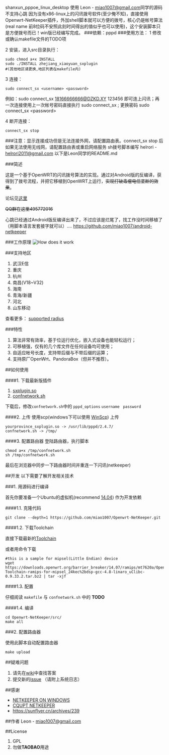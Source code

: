 shanxun_pppoe_linux_desktop 使用 Leon - <miao1007@gmail.com>同学的源码
不支持心跳
因为没有x86-linux上的闪讯拨号软件(至少俺不知)，直接使用Openwrt-NetKeeper插件，外加shell脚本就可以方便的拨号，核心仍是帐号算法(real name 前8位码不安照此刻时间得出的值似乎也可以使用)，这个安装脚本只是方便拨号而已！win版已经编写完成。
###依赖：pppd 
###使用方法：
1 修改或确认makefile文件的TODO项

2 安装，进入src目录执行：
```
sudo chmod a+x INSTALL
sudo ./INSTALL zhejiang_xiaoyuan_sxplugin 
#(其他地区请更换,地区列表在makefile内) 
```
3 连接：
```
sudo connect_sx <username> <password> 
```
例如：sudo connect_sx 18166666666@DZKD.XY 123456 即可连上闪讯；再一次连接使用上一次帐号密码直接执行 sudo connect_sx ; 更换密码 sudo connect_sx 
\<password>

4 断开连接：
```
connect_sx stop
```
###注意：显示连接成功但是无法连接外网，请配置路由表。connect_sx stop 后如果无法使用无线网，请配置路由表或重启网络服务
sh拨号脚本编写 helrori - <helrori2011@gmail.com>
以下是Leon同学的README.md

###简述

这是一个基于OpenWRT的闪讯拨号算法的实现。通过对Android版的反编译，获得到了拨号流程，并把它移植到OpenWRT上运行，~~实现打破毒瘤电信垄断的效果~~。

论坛见[这里](http://www.right.com.cn/forum/thread-141979-1-1.html)

~~QQ群在这里495772016~~


心跳已经通过Android版反编译出来了，不过应该是烂尾了，找工作没时间移植了（用脚本语言发套接字就可以）.... <https://github.com/miao1007/android-netkeeper>


###工作原理
![How does it work](mdassets/hownetkeeperwork.png)

###支持地区
1. 武汉E信
2. 重庆
3. 杭州
4. 南昌(V18~V32)
5. 海南
6. 青海/新疆
7. 河北
8. 山东移动

查看更多： [supported radius](https://github.com/miao1007/Openwrt-NetKeeper/blob/master/src/makefile#L10)

###特性
1. 算法非常有效率，基于位运行优化，嵌入式设备也能轻松运行；
2. 可移植强，仅有的几个库文件在任何设备均可使用；
3. 自适应帐号长度，支持带后缀与不带后缀的运算；
4. 支持原厂OpenWrt、PandoraBox（但并不推荐）。


##如何使用


####1. 下载最新版插件

1. [sxplugin.so](https://github.com/miao1007/Openwrt-NetKeeper/releases)
2. [confnetwork.sh](https://github.com/miao1007/Openwrt-NetKeeper/blob/master/src/confnetwork.sh)
 
下载后，修改`confnetwork.sh`中的 `pppd_options` `username ` `password ` 



####2. 上传
使用scp(windows下可以使用 [WinScp](https://winscp.net/download/winscp576.zip)) 上传

```
yourprovince_sxplugin.so -> /usr/lib/pppd/2.4.7/
confnetwork.sh -> /tmp/
```

####3. 配置路由器
登陆路由器，执行脚本

```
chmod a+x /tmp/confnetwork.sh
sh /tmp/confnetwork.sh 
```

最后在浏览器中同步一下路由器时间并重连一下闪讯(netkeeper)




##开发
以下需要了解开发相关技术

###1. 用源码进行编译

首先你要准备一个Ubuntu的虚拟机(recommend [14.04](http://releases.ubuntu.com/14.04/)) 作为开发依赖

####1.1. 克隆代码

```
git clone --depth=1 https://github.com/miao1007/Openwrt-NetKeeper.git
```

####1.2. 下载Toolchain

直接下载最新的[Toolchain](https://github.com/miao1007/Openwrt-NetKeeper/wiki#2-%E5%A6%82%E4%BD%95%E4%B8%8B%E8%BD%BDgcc)
	
或者用命令下载
	
```
#this is a sample for mipsel(Little Endian) device
wget https://downloads.openwrt.org/barrier_breaker/14.07/ramips/mt7620a/OpenWrt-Toolchain-ramips-for-mipsel_24kec%2bdsp-gcc-4.8-linaro_uClibc-0.9.33.2.tar.bz2 | tar -xjf 
```

####1.3. 配置

仔细阅读 `makefile` 与 `confnetwork.sh` 中的 **TODO**

####1.4. 编译
	

```
cd Openwrt-NetKeeper/src/
make all
```

###2. 配置路由器

使用此脚本自动配置路由器

```
make upload
```

##疑难问题

1. 请先在[wiki](https://github.com/miao1007/Openwrt-NetKeeper/wiki)中查找答案
2. 提交新的[issue](https://github.com/miao1007/Openwrt-NetKeeper/issues/new) （请附上系统日志）


##感谢
* [NETKEEPER ON WINDOWS](http://www.purpleroc.com/html/507231.html)
* [CQUPT NETKEEPER](http://bbs.cqupt.edu.cn/nForum/#!article/Unix_Linux/13624)
* <https://sunflyer.cn/archives/239>

##作者
Leon - <miao1007@gmail.com>


##License

1. GPL
2. 勿做**TAOBAO**用途
